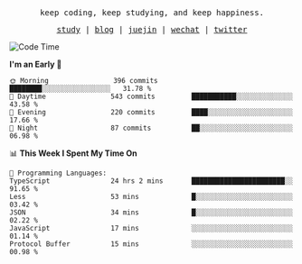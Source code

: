 <p align="center">
  <samp>
    <span>keep coding, keep studying, and keep happiness.</span>
  </samp>
</p>

<p align="center">
  <samp>
    <a href="https://github.com/ouduidui/fe-study">study</a> |
    <a href="https://deweyou.me">blog</a>  |
    <a href="https://juejin.cn/user/4309700183594366">juejin</a> |
    <a href="https://user-images.githubusercontent.com/54696834/165071004-6509e3f2-90c3-448c-9d92-3da42b0c2021.jpeg">wechat</a> |
    <a href="https://twitter.com/ouduidui">twitter</a>
  </samp>
</p>

<!--START_SECTION:waka-->
![Code Time](http://img.shields.io/badge/Code%20Time-4%2C860%20hrs%2044%20mins-blue)

**I'm an Early 🐤** 

```text
🌞 Morning                396 commits         ████████░░░░░░░░░░░░░░░░░   31.78 % 
🌆 Daytime                543 commits         ███████████░░░░░░░░░░░░░░   43.58 % 
🌃 Evening                220 commits         ████░░░░░░░░░░░░░░░░░░░░░   17.66 % 
🌙 Night                  87 commits          ██░░░░░░░░░░░░░░░░░░░░░░░   06.98 % 
```


📊 **This Week I Spent My Time On** 

```text
💬 Programming Languages: 
TypeScript               24 hrs 2 mins       ███████████████████████░░   91.65 % 
Less                     53 mins             █░░░░░░░░░░░░░░░░░░░░░░░░   03.42 % 
JSON                     34 mins             █░░░░░░░░░░░░░░░░░░░░░░░░   02.22 % 
JavaScript               17 mins             ░░░░░░░░░░░░░░░░░░░░░░░░░   01.14 % 
Protocol Buffer          15 mins             ░░░░░░░░░░░░░░░░░░░░░░░░░   00.98 % 
```


<!--END_SECTION:waka-->
